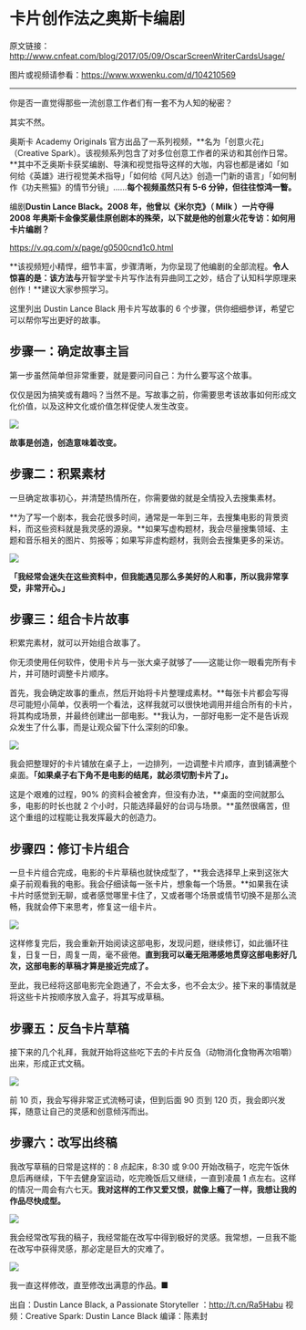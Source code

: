 # 卡片创作法之奥斯卡编剧

原文链接：http://www.cnfeat.com/blog/2017/05/09/OscarScreenWriterCardsUsage/


图片或视频请参看：https://www.wxwenku.com/d/104210569

---

你是否一直觉得那些一流创意工作者们有一套不为人知的秘密？

其实不然。

奥斯卡 Academy Originals 官方出品了一系列视频，**名为「创意火花」（Creative Spark）。该视频系列包含了对多位创意工作者的采访和其创作日常。**其中不乏奥斯卡获奖编剧、导演和视觉指导这样的大咖，内容也都是诸如「如何给《英雄》进行视觉美术指导」「如何给《阿凡达》创造一门新的语言」「如何制作《功夫熊猫》的情节分镜」……**每个视频虽然只有 5-6 分钟，但往往惊鸿一瞥。**

编剧**Dustin Lance Black。**2008 年，他曾以《米尔克》（ Milk ）一片夺得 2008 年奥斯卡金像奖最佳原创剧本的殊荣，以下就是他的**创意火花专访：如何用卡片编剧？**

https://v.qq.com/x/page/g0500cnd1c0.html


**该视频短小精悍，细节丰富，步骤清晰，为你呈现了他编剧的全部流程。**令人惊喜的是：该方法与**开智学堂卡片写作法有异曲同工之妙，结合了认知科学原理来创作！**建议大家参照学习。

这里列出 Dustin Lance Black 用卡片写故事的 6 个步骤，供你细细参详，希望它可以帮你写出更好的故事。




## 步骤一：确定故事主旨

第一步虽然简单但非常重要，就是要问问自己：为什么要写这个故事。

仅仅是因为搞笑或有趣吗？当然不是。写故事之前，你需要思考该故事如何形成文化价值，以及这种文化或价值怎样促使人发生改变。

![](http://openmindclub.qiniudn.com/omt/OscarScreenWriterCardsUsage01.png)

**故事是创造，创造意味着改变。**


## 步骤二：积累素材

一旦确定故事初心，并清楚热情所在，你需要做的就是全情投入去搜集素材。

**为了写一个剧本，我会花很多时间，通常是一年到三年，去搜集电影的背景资料，而这些资料就是我灵感的源泉。**如果写虚构题材，我会尽量搜集领域、主题和音乐相关的图片、剪报等；如果写非虚构题材，我则会去搜集更多的采访。

![](http://openmindclub.qiniudn.com/omt/OscarScreenWriterCardsUsage02.png)

**「我经常会迷失在这些资料中，但我能遇见那么多美好的人和事，所以我非常享受，非常开心。」**

## 步骤三：组合卡片故事

积累完素材，就可以开始组合故事了。

你无须使用任何软件，使用卡片与一张大桌子就够了——这能让你一眼看完所有卡片，并可随时调整卡片顺序。

首先，我会确定故事的重点，然后开始将卡片整理成素材。**每张卡片都会写得尽可能短小简单，仅表明一个看法，这样我就可以很快地调用并组合所有的卡片，将其构成场景，并最终创建出一部电影。**我认为，一部好电影一定不是告诉观众发生了什么事，而是让观众留下什么深刻的印象。

![](http://openmindclub.qiniudn.com/omt/OscarScreenWriterCardsUsage03.png)

我会把整理好的卡片铺放在桌子上，一边排列，一边调整卡片顺序，直到铺满整个桌面。**「如果桌子右下角不是电影的结尾，就必须切割卡片了」。**

这是个艰难的过程，90% 的资料会被舍弃，但没有办法，**桌面的空间就那么多，电影的时长也就 2 个小时，只能选择最好的台词与场景。**虽然很痛苦，但这个重组的过程能让我发挥最大的创造力。

## 步骤四：修订卡片组合

一旦卡片组合完成，电影的卡片草稿也就快成型了，**我会选择早上来到这张大桌子前观看我的电影。我会仔细读每一张卡片，想象每一个场景。**如果我在读卡片时感觉到无聊，或者感觉哪里卡住了，又或者哪个场景或情节切换不是那么流畅，我就会停下来思考，修复这一组卡片。

![](http://openmindclub.qiniudn.com/omt/OscarScreenWriterCardsUsage04.png)

这样修复完后，我会重新开始阅读这部电影，发现问题，继续修订，如此循环往复，日复一日，周复一周，毫不疲倦。**直到我可以毫无阻滞感地贯穿这部电影好几次，这部电影的草稿才算是接近完成了。**


至此，我已经将这部电影完全跑通了，不会太多，也不会太少。接下来的事情就是将这些卡片按顺序放入盒子，将其写成草稿。



## 步骤五：反刍卡片草稿

接下来的几个礼拜，我就开始将这些吃下去的卡片反刍（动物消化食物再次咀嚼）出来，形成正式文稿。

![](http://openmindclub.qiniudn.com/omt/OscarScreenWriterCardsUsage05.png)

前 10 页，我会写得非常正式流畅可读，但到后面 90 页到 120 页，我会即兴发挥，随意让自己的灵感和创意倾泻而出。


## 步骤六：改写出终稿

我改写草稿的日常是这样的：8 点起床，8:30 或 9:00 开始改稿子，吃完午饭休息后再继续，下午去健身室运动，吃完晚饭后又继续，一直到凌晨 1 点左右。这样的情况一周会有六七天。**我对这样的工作又爱又恨，就像上瘾了一样，我想让我的作品尽快成型。**

![](http://openmindclub.qiniudn.com/omt/OscarScreenWriterCardsUsage06.png)

我会经常改写我的稿子，我经常能在改写中得到极好的灵感。我常想，一旦我不能在改写中获得灵感，那必定是巨大的灾难了。

![](http://openmindclub.qiniudn.com/omt/OscarScreenWriterCardsUsage07.png)

我一直这样修改，直至修改出满意的作品。■


出自：Dustin Lance Black, a Passionate Storyteller ：http://t.cn/Ra5Habu 
视频：Creative Spark: Dustin Lance Black
编译：陈素封




